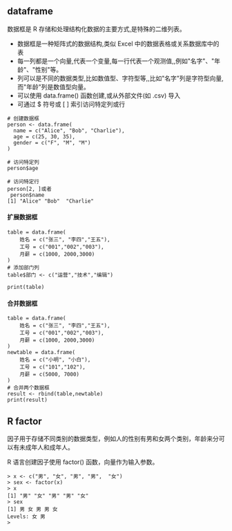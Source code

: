 ## dataframe
数据框是 R 存储和处理结构化数据的主要方式,是特殊的二维列表。
- 数据框是一种矩阵式的数据结构,类似 Excel 中的数据表格或关系数据库中的表
- 每一列都是一个向量,代表一个变量,每一行代表一个观测值,,例如"名字"、"年龄"、"性别"等。
- 列可以是不同的数据类型,比如数值型、字符型等,,比如"名字"列是字符型向量,而"年龄"列是数值型向量。
- 可以使用 data.frame() 函数创建,或从外部文件(如 .csv) 导入
- 可通过 $ 符号或 [ ] 索引访问特定列或行

```
# 创建数据框
person <- data.frame(
  name = c("Alice", "Bob", "Charlie"),
  age = c(25, 30, 35),
  gender = c("F", "M", "M")
)

# 访问特定列
person$age

# 访问特定行
person[2, ]或者
 person$name
[1] "Alice" "Bob"  "Charlie"
```

#### 扩展数据框

```
table = data.frame(
    姓名 = c("张三", "李四","王五"),
    工号 = c("001","002","003"),
    月薪 = c(1000, 2000,3000)
)
# 添加部门列
table$部门 <- c("运营","技术","编辑")

print(table)

```

#### 合并数据框
```
table = data.frame(
    姓名 = c("张三", "李四","王五"),
    工号 = c("001","002","003"),
    月薪 = c(1000, 2000,3000)
)
newtable = data.frame(
    姓名 = c("小明", "小白"),
    工号 = c("101","102"),
    月薪 = c(5000, 7000)
)
# 合并两个数据框
result <- rbind(table,newtable)
print(result)
```
## R factor
因子用于存储不同类别的数据类型，例如人的性别有男和女两个类别，年龄来分可以有未成年人和成年人。

R 语言创建因子使用 factor() 函数，向量作为输入参数。

```
> x <- c("男", "女", "男", "男",  "女")
> sex <- factor(x)
> x
[1] "男" "女" "男" "男" "女"
> sex
[1] 男 女 男 男 女
Levels: 女 男
> 
```




